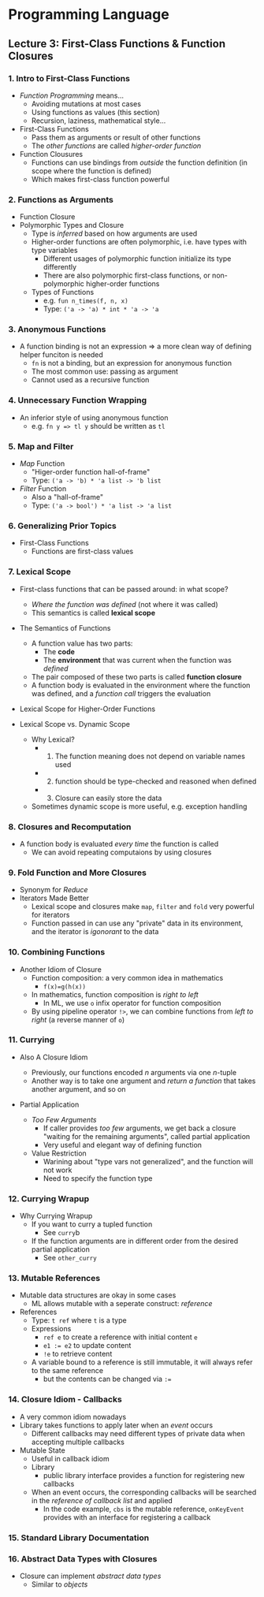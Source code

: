# Programming Language

## Lecture 3: First-Class Functions & Function Closures

### 1. Intro to First-Class Functions
- *Function Programming* means...
	- Avoiding mutations at most cases
	- Using functions as values (this section)
	- Recursion, laziness, mathematical style...
- First-Class Functions
	- Pass them as arguments or result of other functions
	- The *other functions* are called *higher-order function*
- Function Clousures
	- Functions can use bindings from *outside* the function definition (in scope where the function is defined)
	- Which makes first-class function powerful

### 2. Functions as Arguments
- Function Closure
- Polymorphic Types and Closure
	- Type is *inferred* based on how arguments are used 
	- Higher-order functions are often polymorphic, i.e. have types with type variables
		- Different usages of polymorphic function initialize its type differently
		- There are also polymorphic first-class functions, or non-polymorphic higher-order functions
	- Types of Functions
		- e.g. `fun n_times(f, n, x)`
		- Type: `('a -> 'a) * int * 'a -> 'a`

### 3. Anonymous Functions
- A function binding is not an expression => a more clean way of defining helper funciton is needed
	- `fn` is not a binding, but an expression for anonymous function
	- The most common use: passing as argument
	- Cannot used as a recursive function

### 4. Unnecessary Function Wrapping
- An inferior style of using anonymous function
	- e.g. `fn y => tl y` should be written as `tl`

### 5. Map and Filter
- *Map* Function
	- "Higer-order function hall-of-frame"
	- Type: `('a -> 'b) * 'a list -> 'b list`
- *Filter* Function
	- Also a "hall-of-frame"
	- Type: `('a -> bool') * 'a list -> 'a list`

### 6. Generalizing Prior Topics
- First-Class Functions
	- Functions are first-class values

### 7. Lexical Scope
- First-class functions that can be passed around: in what scope?
	- *Where the function was defined* (not where it was called)
	- This semantics is called **lexical scope**

- The Semantics of Functions
	- A function value has two parts:
		- The **code**
		- The **environment** that was current when the function was *defined*
	- The pair composed of these two parts is called **function closure**
	- A function body is evaluated in the environment where the function was defined, and a *function call* triggers the evaluation

- Lexical Scope for Higher-Order Functions

- Lexical Scope vs. Dynamic Scope
	- Why Lexical?
		- 1. The function meaning does not depend on variable names used
		- 2. function should be type-checked and reasoned when defined
		- 3. Closure can easily store the data
	- Sometimes dynamic scope is more useful, e.g. exception handling

### 8. Closures and Recomputation
- A function body is evaluated *every time* the function is called
	- We can avoid repeating computaions by using closures

### 9. Fold Function and More Closures
- Synonym for *Reduce*
- Iterators Made Better
	- Lexical scope and closures make `map`, `filter` and `fold` very powerful for iterators
	- Function passed in can use any "private" data in its environment, and the iterator is *igonorant* to the data

### 10. Combining Functions
- Another Idiom of Closure
	- Function composition: a very common idea in mathematics
		- `f(x)=g(h(x))`
	- In mathematics, function composition is *right to left*
		- In ML, we use `o` infix operator for function composition
	- By using pipeline operator `!>`, we can combine functions from *left to right* (a reverse manner of `o`)

### 11. Currying
- Also A Closure Idiom
	- Previously, our functions encoded *n* arguments via one *n*-tuple
	- Another way is to take one argument and *return a function* that takes another argument, and so on

- Partial Application
	- *Too Few Arguments*
		- If caller provides *too few* arguments, we get back a closure "waiting for the remaining arguments", called partial application
		- Very useful and elegant way of defining function
	- Value Restriction
		- Warining about "type vars not generalized", and the function will not work
		- Need to specify the function type

### 12. Currying Wrapup
- Why Currying Wrapup
	- If you want to curry a tupled function
		- See `curry`b
	- If the function arguments are in different order from the desired partial application
		- See `other_curry`

### 13. Mutable References
- Mutable data structures are okay in some cases
	 - ML allows mutable with a seperate construct: *reference*
- References
	- Type: `t ref` where `t` is a type
	- Expressions
		- `ref e` to create a reference with initial content `e`
		- `e1 := e2` to update content
		- `!e` to retrieve content
	- A variable bound to a reference is still immutable, it will always refer to the same reference
		- but the contents can be changed via `:=`

### 14. Closure Idiom - Callbacks
- A very common idiom nowadays
- Library takes functions to apply later when an *event* occurs
	- Different callbacks may need different types of private data when accepting multiple callbacks
- Mutable State
	- Useful in callback idiom
	- Library
		- public library interface provides a function for registering new callbacks
	- When an event occurs, the corresponding callbacks will be searched in the *reference of callback list* and applied
		- In the code example, `cbs` is the mutable reference, `onKeyEvent` provides with an interface for registering a callback

### 15. Standard Library Documentation
### 16. Abstract Data Types with Closures
- Closure can implement *abstract data types*
	- Similar to *objects*
